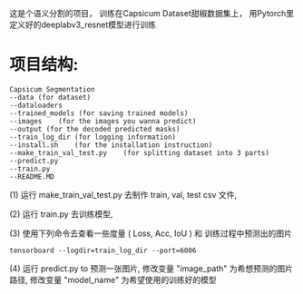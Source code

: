 这是个语义分割的项目，
训练在Capsicum Dataset甜椒数据集上，
用Pytorch里定义好的deeplabv3_resnet模型进行训练

# 项目结构:

    Capsicum Segmentation
    --data (for dataset)
    --dataloaders
    --trained_models (for saving trained models)
    --images    (for the images you wanna predict)
    --output (for the decoded predicted masks)
    --train_log_dir (for logging information)
    --install.sh    (for the installation instruction)
    --make_train_val_test.py    (for splitting dataset into 3 parts)
    --predict.py    
    --train.py
    --README.MD
    
(1) 运行 make_train_val_test.py 去制作 train, val, test csv 文件, 

(2) 运行 train.py 去训练模型, 

(3) 使用下列命令去查看一些度量 ( Loss, Acc, IoU ) 和 训练过程中预测出的图片
    
    tensorboard --logdir=train_log_dir --port=6006
    
(4) 运行 predict.py to 预测一张图片, 
    修改变量 "image_path" 为希想预测的图片路径, 
    修改变量 "model_name" 为希望使用的训练好的模型



